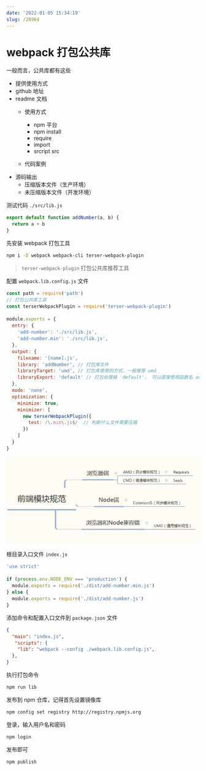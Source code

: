 ```yaml
---
date: '2022-01-05 15:34:19'
slug: /28964
---
```


# webpack 打包公共库

一般而言，公共库都有这些

- 提供使用方式
- github 地址
- readme 文档
  - 使用方式
    - npm 平台
    - npm install
    - require
    - import
    - srcript src

  - 代码案例
- 源码输出
  - 压缩版本文件（生产环境）
  - 未压缩版本文件（开发环境）


测试代码 `./src/lib.js`

```js
export default function addNumber(a, b) {
  return a + b
}
```

先安装 webpack 打包工具

```sh
npm i -D webpack webpack-cli terser-webpack-plugin
```

> `terser-webpack-plugin` 打包公共库推荐工具

配置 `webpack.lib.config.js` 文件

```js
const path = require('path')
// 打包公共库工具
const terserWebpackPlugin = require('terser-webpack-plugin')

module.exports = {
  entry: {
    'add-number': './src/lib.js',
    'add-number.min': './src/lib.js',
  },
  output: {
    filename: '[name].js',
    library: 'addNumber', // 打包库文件
    libraryTarget: 'umd', // 打包库使用的方式，一般推荐 umd
    libraryExport: 'default' // 打包处理掉 'default'， 可以直接使用函数名 addNumber
  },
  mode: 'none',
  optimization: {
    minimize: true,
    minimizer: [
      new terserWebpackPlugin({
        test: /\.min\.js$/  // 判断什么文件需要压缩
      })
    ]
  }
}
```

![webpack](./images/webpack-eff2bf9dfa38f0a8.webp)


根目录入口文件 `index.js` 

```js
'use strict'

if (process.env.NODE_ENV === 'production') {
  module.exports = require('./dist/add-number.min.js')
} else {
  module.exports = require('./dist/add-number.js')
}
```

添加命令和配置入口文件到 `package.json` 文件

```json
{
  "main": "index.js",
   "scripts": {
    "lib": "webpack --config ./webpack.lib.config.js",
  },
}
```

执行打包命令

```sh
npm run lib
``` 

发布到 npm 仓库，记得首先设置镜像库 

```sh
npm config set registry http://registry.npmjs.org
```

登录，输入用户名和密码

```sh
npm login
```

发布即可

```sh
npm publish
```
 
